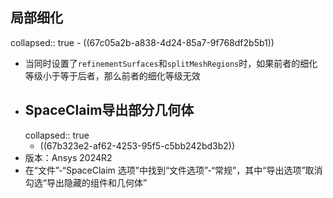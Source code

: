 ## 局部细化
collapsed:: true
	- ((67c05a2b-a838-4d24-85a7-9f768df2b5b1))
- 当同时设置了`refinementSurfaces`和`splitMeshRegions`时，如果前者的细化等级小于等于后者，那么前者的细化等级无效
- ## SpaceClaim导出部分几何体
  collapsed:: true
	- ((67b323e2-af62-4253-95f5-c5bb242bd3b2))
- 版本：Ansys 2024R2
- 在“文件”-“SpaceClaim 选项”中找到“文件选项”-“常规”，其中“导出选项”取消勾选“导出隐藏的组件和几何体”